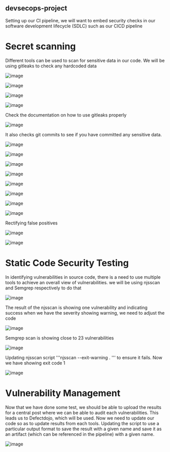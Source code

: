 ## devsecops-project

Setting up our CI pipeline, we will want to embed security checks in our software development lifecycle (SDLC) such as our CICD pipeline

# Secret scanning
Different tools can be used to scan for sensitive data in our code. We will be using gitleaks to check any hardcoded data 

![image](https://github.com/Taiwolawal/devsecops-project/assets/50557587/8acfde66-ee93-440e-905e-865d0b48bc23)

![image](https://github.com/Taiwolawal/devsecops-project/assets/50557587/4d7e3545-1896-4f48-992a-3ed8f8bf1ec3)

![image](https://github.com/Taiwolawal/devsecops-project/assets/50557587/c43bbefc-2b0b-4a79-8f1b-c5f6bdd182d5)

![image](https://github.com/Taiwolawal/devsecops-project/assets/50557587/00b70251-dc12-4d75-b665-fa6317fcbd29)

Check the documentation on how to use gitleaks properly

![image](https://github.com/Taiwolawal/devsecops-project/assets/50557587/6ae43913-7329-448c-b328-128cc5b2f978)

It also checks git commits to see if you have committed any sensitive data.

![image](https://github.com/Taiwolawal/devsecops-project/assets/50557587/6324b8bf-698d-438b-9c5a-cbd2f37c7b47)

![image](https://github.com/Taiwolawal/devsecops-project/assets/50557587/ef1990fd-ef3c-41f0-a75f-54db2ba4bcbb)

![image](https://github.com/Taiwolawal/devsecops-project/assets/50557587/28e515a4-0d69-4023-a701-9a9a68f1c6e7)

![image](https://github.com/Taiwolawal/devsecops-project/assets/50557587/e0053049-0399-45e8-ba4d-d02f44b69170)

![image](https://github.com/Taiwolawal/devsecops-project/assets/50557587/b9f5d833-169b-4848-8880-e0fdd6e3cb1c)

![image](https://github.com/Taiwolawal/devsecops-project/assets/50557587/487de8a3-d558-465d-8a01-f2475f59615f)

![image](https://github.com/Taiwolawal/devsecops-project/assets/50557587/62acb861-d7ac-4b03-a9fe-e7f5b0197c5e)

![image](https://github.com/Taiwolawal/devsecops-project/assets/50557587/82cb2dda-cdb3-4c4c-810c-87a7c803c8c4)

Rectifying false positives

![image](https://github.com/Taiwolawal/devsecops-project/assets/50557587/9d9fde89-fa4a-44c0-9685-dbc9729fb671)

![image](https://github.com/Taiwolawal/devsecops-project/assets/50557587/e024b377-e809-4716-9417-82994f819ef2)

# Static Code Security Testing
In identifying vulnerabilities in source code, there is a need to use multiple tools to achieve an overall  view of vulnerabilities. we will be using njsscan and Semgrep respectively to do that

![image](https://github.com/Taiwolawal/devsecops-project/assets/50557587/98ab1997-c9ed-4e2c-85fe-fde7cce5bb74)

The result of the njsscan is showing one vulnerability and indicating success when we have the severity showing warning, we need to adjust the code

![image](https://github.com/Taiwolawal/devsecops-project/assets/50557587/3ce52c09-a67a-4934-bb86-3253eec51c95)

Semgrep scan is showing close to 23 vulnerabilities

![image](https://github.com/Taiwolawal/devsecops-project/assets/50557587/aea80a10-f81a-4bda-b824-37424639c6ba)

Updating njsscan script '''njsscan --exit-warning . ''' to ensure it fails. Now we have showing exit code 1

![image](https://github.com/Taiwolawal/devsecops-project/assets/50557587/1ca0768e-f877-4206-bbf4-d0067ebe8cf7)

# Vulnerability Management

Now  that we have done some test, we should be able to upload the results for a central post where we can be able to audit each vulnerabilities. This leads us to Defectdojo, which will be used. Now we need to update our code so as to update results from each tools. Updating the script to use a particular output format to save the result with a given name and save it as an artifact (which can be referenced in the pipeline) with a given name.

![image](https://github.com/Taiwolawal/devsecops-project/assets/50557587/777097d5-734d-4a80-92d7-4452807d266f)




